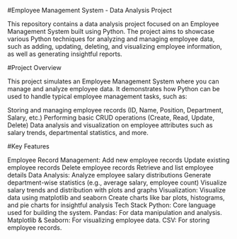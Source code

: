 #Employee Management System - Data Analysis Project

This repository contains a data analysis project focused on an Employee Management System built using Python. The project aims to showcase various Python techniques for analyzing and managing employee data, such as adding, updating, deleting, and visualizing employee information, as well as generating insightful reports.

#Project Overview

This project simulates an Employee Management System where you can manage and analyze employee data. It demonstrates how Python can be used to handle typical employee management tasks, such as:

Storing and managing employee records (ID, Name, Position, Department, Salary, etc.)
Performing basic CRUD operations (Create, Read, Update, Delete)
Data analysis and visualization on employee attributes such as salary trends, departmental statistics, and more.


#Key Features

Employee Record Management:
Add new employee records
Update existing employee records
Delete employee records
Retrieve and list employee details
Data Analysis:
Analyze employee salary distributions
Generate department-wise statistics (e.g., average salary, employee count)
Visualize salary trends and distribution with plots and graphs
Visualization:
Visualize data using matplotlib and seaborn
Create charts like bar plots, histograms, and pie charts for insightful analysis
Tech Stack
Python: Core language used for building the system.
Pandas: For data manipulation and analysis.
Matplotlib & Seaborn: For visualizing employee data.
CSV: For storing employee records.
